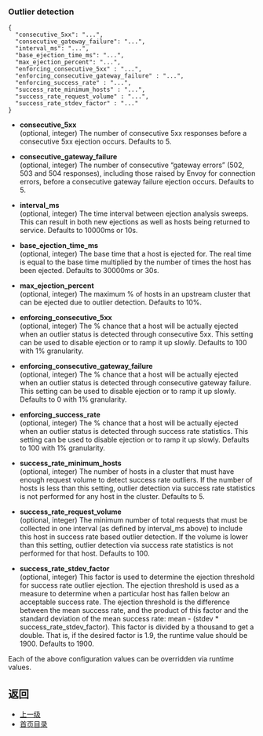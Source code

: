### Outlier detection
```
{
  "consecutive_5xx": "...",
  "consecutive_gateway_failure": "...",
  "interval_ms": "...",
  "base_ejection_time_ms": "...",
  "max_ejection_percent": "...",
  "enforcing_consecutive_5xx" : "...",
  "enforcing_consecutive_gateway_failure" : "...",
  "enforcing_success_rate" : "...",
  "success_rate_minimum_hosts" : "...",
  "success_rate_request_volume" : "...",
  "success_rate_stdev_factor" : "..."
}
```
- **consecutive_5xx**<br />
	(optional, integer) The number of consecutive 5xx responses before a consecutive 5xx ejection occurs. Defaults to 5.

- **consecutive_gateway_failure**<br />
	(optional, integer) The number of consecutive “gateway errors” (502, 503 and 504 responses), including those raised by Envoy for connection errors, before a consecutive gateway failure ejection occurs. Defaults to 5.

- **interval_ms**<br />
	(optional, integer) The time interval between ejection analysis sweeps. This can result in both new ejections as well as hosts being returned to service. Defaults to 10000ms or 10s.

- **base_ejection_time_ms**<br />
	(optional, integer) The base time that a host is ejected for. The real time is equal to the base time multiplied by the number of times the host has been ejected. Defaults to 30000ms or 30s.

- **max_ejection_percent**<br />
	(optional, integer) The maximum % of hosts in an upstream cluster that can be ejected due to outlier detection. Defaults to 10%.

- **enforcing_consecutive_5xx**<br />
	(optional, integer) The % chance that a host will be actually ejected when an outlier status is detected through consecutive 5xx. This setting can be used to disable ejection or to ramp it up slowly. Defaults to 100 with 1% granularity.

- **enforcing_consecutive_gateway_failure**<br />
	(optional, integer) The % chance that a host will be actually ejected when an outlier status is detected through consecutive gateway failure. This setting can be used to disable ejection or to ramp it up slowly. Defaults to 0 with 1% granularity.

- **enforcing_success_rate**<br />
	(optional, integer) The % chance that a host will be actually ejected when an outlier status is detected through success rate statistics. This setting can be used to disable ejection or to ramp it up slowly. Defaults to 100 with 1% granularity.

- **success_rate_minimum_hosts**<br />
	(optional, integer) The number of hosts in a cluster that must have enough request volume to detect success rate outliers. If the number of hosts is less than this setting, outlier detection via success rate statistics is not performed for any host in the cluster. Defaults to 5.

- **success_rate_request_volume**<br />
	(optional, integer) The minimum number of total requests that must be collected in one interval (as defined by interval_ms above) to include this host in success rate based outlier detection. If the volume is lower than this setting, outlier detection via success rate statistics is not performed for that host. Defaults to 100.

- **success_rate_stdev_factor**<br />
	(optional, integer) This factor is used to determine the ejection threshold for success rate outlier ejection. The ejection threshold is used as a measure to determine when a particular host has fallen below an acceptable success rate. The ejection threshold is the difference between the mean success rate, and the product of this factor and the standard deviation of the mean success rate: mean - (stdev * success_rate_stdev_factor). This factor is divided by a thousand to get a double. That is, if the desired factor is 1.9, the runtime value should be 1900. Defaults to 1900.

Each of the above configuration values can be overridden via runtime values.


## 返回
- [上一级](../Cluster.md)
- [首页目录](../../../README.md)